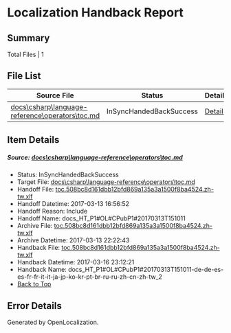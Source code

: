 # <a name='report-top'></a> Localization Handback Report

## Summary
 Total Files | 1

## File List
 Source File | Status | Details 
 ----------- | ------ | ------- 
 [docs\csharp\language-reference\operators\toc.md](https://github.com/dotnet/docs/blob/a06bd2a17f1d6c7308fa6337c866c1ca2e7281c0/docs/csharp/language-reference/operators/toc.md) | InSyncHandedBackSuccess | [Details](#d15667bd55e69fd822684df9a81cc2c996ca039f880)

## Item Details
##### <a name='d15667bd55e69fd822684df9a81cc2c996ca039f880'></a> Source: [docs\csharp\language-reference\operators\toc.md](https://github.com/dotnet/docs/blob/a06bd2a17f1d6c7308fa6337c866c1ca2e7281c0/docs/csharp/language-reference/operators/toc.md)
* Status: InSyncHandedBackSuccess
* Target File: [docs\csharp\language-reference\operators\toc.md](https://github.com/dotnet/docs.zh-tw/blob/2ccce8bbf8201b88bdf4380e4c543f16b2e84eaf/docs/csharp/language-reference/operators/toc.md)
* Handoff File: [toc.508bc8d161dbb12bfd869a135a3a1500f8ba4524.zh-tw.xlf](https://github.com/dotnet/docs.handoff/blob/50d54dfe7a77be87f80d7b4887cfe5783ffcbff1/ol-handoff/dotnet/docs.zh-tw/master/p1-ht/toc.508bc8d161dbb12bfd869a135a3a1500f8ba4524.zh-tw.xlf)
* Handoff Datetime: 2017-03-13 16:56:52
* Handoff Reason: Include
* Handoff Name: docs_HT_P1#OL#CPubP1#20170313T151011
* Archive File: [toc.508bc8d161dbb12bfd869a135a3a1500f8ba4524.zh-tw.xlf](https://github.com/dotnet/docs.handoff/blob/20e94a136a0a37f61645a4e664db0b4cc8d98aa9/ol-archive/dotnet/docs.zh-tw/master/p1-ht/toc.508bc8d161dbb12bfd869a135a3a1500f8ba4524.zh-tw.xlf)
* Archive Datetime: 2017-03-13 22:22:43
* Handback File: [toc.508bc8d161dbb12bfd869a135a3a1500f8ba4524.zh-tw.xlf](https://github.com/dotnet/docs.handback/blob/796c8fb01a7e1ae4a0b2a6ba5b69ab7bcbae4ea9/ol-handback/dotnet/docs.zh-tw/master/p1-ht/toc.508bc8d161dbb12bfd869a135a3a1500f8ba4524.zh-tw.xlf)
* Handback Datetime: 2017-03-16 23:12:21
* Handback Name: docs_HT_P1#OL#CPubP1#20170313T151011-de-de-es-es-fr-fr-it-it-ja-jp-ko-kr-pt-br-ru-ru-zh-cn-zh-tw_2
* [Back to Top](#report-top)


## Error Details

Generated by OpenLocalization.

